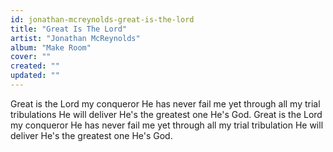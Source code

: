 ```yaml
---
id: jonathan-mcreynolds-great-is-the-lord
title: "Great Is The Lord"
artist: "Jonathan McReynolds"
album: "Make Room"
cover: ""
created: ""
updated: ""
---
```


Great is the Lord my conqueror
He has never fail me yet through all my trial tribulations He will deliver He's the greatest one He's God.
Great is the Lord my conqueror He has never fail me yet through all my trial tribulation He will deliver He's the greatest one He's God.